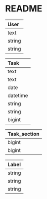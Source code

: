 # README

| User |
| :--- |
| text | name |
| string  | email |
| string | password_digest |

| Task |
| :--- |
| text | title |
| text | content |
| date | deadline |
| datetime | created_at |
| string | priority |
|string | status |
| bigint | user_id |

| Task_section |
| :--- |
| bigint | task_id |
| bigint | label_id |

| Label |
| :--- |
| string | name1 |
| string | name2 |
| string | name3 |
